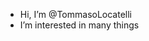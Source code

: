 - Hi, I’m @TommasoLocatelli
- I’m interested in many things

<!---
TommasoLocatelli/TommasoLocatelli is a ✨ special ✨ repository because its `README.md` (this file) appears on your GitHub profile.
You can click the Preview link to take a look at your changes.
--->
